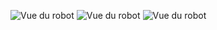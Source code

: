 ![Vue du robot](images/vue_bras_robot1.jpg)
![Vue du robot](images/vue_bras2.jpg)
![Vue du robot](images/vue_bras.jpg)
